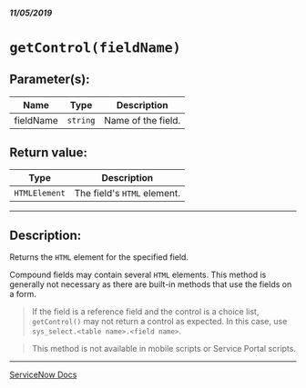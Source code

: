 ##### 11/05/2019
# `getControl(fieldName)`

## Parameter(s):
| Name | Type | Description |
|---|---|---|
| fieldName | `string` | Name of the field. |

## Return value:
| Type | Description |
|---|---|
| `HTMLElement` | The field's `HTML` element. |

---

## Description:
Returns the `HTML` element for the specified field.

Compound fields may contain several `HTML` elements.  This method is generally not necessary as there are built-in methods that use the fields on a form.

  > If the field is a reference field and the control is a choice list, `getControl()` may not return a control as expected.  In this case, use `sys_select.<table name>.<field name>`.

  > This method is not available in mobile scripts or Service Portal scripts.

---

[ServiceNow Docs](https://developer.servicenow.com/app.do#!/api_doc?v=newyork&id=r_GlideFormGetControl_String)